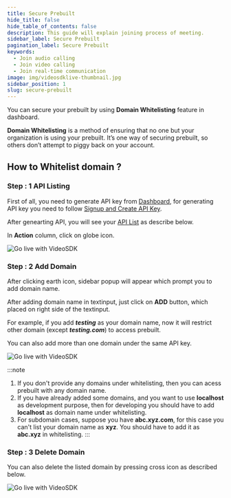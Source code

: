 ```yaml
---
title: Secure Prebuilt
hide_title: false
hide_table_of_contents: false
description: This guide will explain joining process of meeting.
sidebar_label: Secure Prebuilt
pagination_label: Secure Prebuilt
keywords:
  - Join audio calling
  - Join video calling
  - Join real-time communication
image: img/videosdklive-thumbnail.jpg
sidebar_position: 1
slug: secure-prebuilt
---
```


You can secure your prebuilt by using **Domain Whitelisting** feature in dashboard.

**Domain Whitelisting** is a method of ensuring that no one but your organization is using your prebuilt. It’s one way of securing prebuilt, so others don’t attempt to piggy back on your account.

## How to Whitelist domain ?

### Step : 1 API Listing

First of all, you need to generate API key from [Dashboard](https://app.videosdk.live/dashboard), for generating API key you need to follow [Signup and Create API Key](/docs/guide/prebuilt-video-calling/signup-and-create-api).

After genearting API, you will see your [API List](https://app.videosdk.live/settings/api-keys) as describe below.

In **Action** column, click on globe icon.

![Go live with VideoSDK](/img/api-keys.png)

### Step : 2 Add Domain

After clicking earth icon, sidebar popup will appear which prompt you to add domain name.

After adding domain name in textinput, just click on **ADD** button, which placed on right side of the textinput.

For example, if you add _**testing**_ as your domain name, now it will restrict other domain (except _**testing.com**_) to access prebuilt.

You can also add more than one domain under the same API key.

![Go live with VideoSDK](/img/add-domain.png)

:::note

1. If you don't provide any domains under whitelisting, then you can acess prebuilt with any domain name.
2. If you have already added some domains, and you want to use **localhost** as development purpose, then for developing you should have to add **localhost** as domain name under whitelisting.
3. For subdomain cases, suppose you have **abc.xyz.com**, for this case you can't list your domain name as **xyz**. You should have to add it as **abc.xyz** in whitelisting.
:::

### Step : 3 Delete Domain

You can also delete the listed domain by pressing cross icon as described below.

![Go live with VideoSDK](/img/delete-domain.png)
